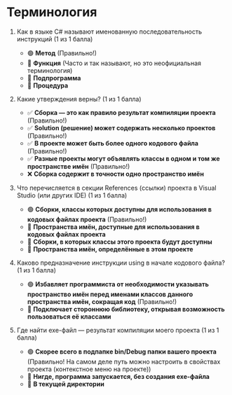 # Терминология

1. Как в языке C# называют именованную последовательность инструкций (1 из 1 балла)
   * 🟢 **Метод** (Правильно!)
   * 🔴 **Функция** (Часто и так называют, но это неофициальная терминология)
   * 🔴 **Подпрограмма**
   * 🔴 **Процедура**


2. Какие утверждения верны? (1 из 1 балла)
   * ✅ **Сборка — это как правило результат компиляции проекта** (Правильно!)
   * ✅ **Solution (решение) может содержать несколько проектов** (Правильно!)
   * ✅ **В проекте может быть более одного кодового файла** (Правильно!)
   * ✅ **Разные проекты могут объявлять классы в одном и том же пространстве имён** (Правильно!)
   * ❌ **Сборка содержит в точности одно пространство имён**


3. Что перечисляется в секции References (ссылки) проекта в Visual Studio (или других IDE) (1 из 1 балла)
   * 🟢 **Сборки, классы которых доступны для использования в кодовых файлах проекта** (Правильно!)
   * 🔴 **Пространства имён, доступные для использования в кодовых файлах проекта**
   * 🔴 **Сборки, в которых классы этого проекта будут доступны**
   * 🔴 **Пространства имён, определённые в этом проекте**


4. Каково предназначение инструкции using в начале кодового файла? (1 из 1 балла)
   * 🟢 **Избавляет программиста от необходимости указывать пространство имён перед именами классов данного пространства имён, сокращая код** (Правильно!)
   * 🔴 **Подключает стороннюю библиотеку, открывая возможность пользоваться её классами**


5. Где найти exe-файл — результат компиляции моего проекта (1 из 1 балла)
   * 🟢 **Скорее всего в подпапке bin/Debug папки вашего проекта** (Правильно! На самом деле путь можно настроить в свойствах проекта (контекстное меню на проекте))
   * 🔴 **Нигде, программа запускается, без создания exe-файла**
   * 🔴 **В текущей директории**